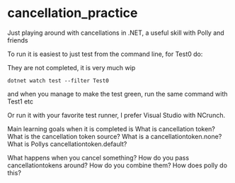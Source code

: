# cancellation_practice
Just playing around with cancellations in .NET, a useful skill with Polly and friends

To run it is easiest to just test from the command line, for Test0 do:

They are not completed, it is very much wip
```
dotnet watch test --filter Test0
```
and when you manage to make the test green, run the same command with Test1 etc

Or run it with your favorite test runner, I prefer Visual Studio with NCrunch.

Main learning goals when it is completed is
What is cancellation token?
What is the cancellation token source?
What is a cancellationtoken.none?
What is Pollys cancellationtoken.default?

What happens when you cancel something?
How do you pass cancellationtokens around?
How do you combine them? How does polly do this?
